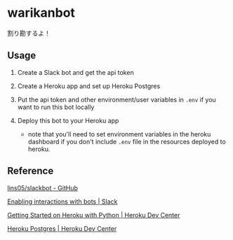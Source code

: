 # warikanbot

割り勘するよ！

## Usage

1. Create a Slack bot and get the api token

2. Create a Heroku app and set up Heroku Postgres

3. Put the api token and other environment/user variables in `.env` if you want to run this bot locally

4. Deploy this bot to your Heroku app
   - note that you'll need to set environment variables in the heroku dashboard if you don't include `.env` file in the resources deployed to heroku.

## Reference

[lins05/slackbot - GitHub](https://github.com/lins05/slackbot)

[Enabling interactions with bots | Slack](https://api.slack.com/bot-users)

[Getting Started on Heroku with Python | Heroku Dev Center](https://devcenter.heroku.com/articles/getting-started-with-python)

[Heroku Postgres | Heroku Dev Center](https://devcenter.heroku.com/articles/heroku-postgresql)
